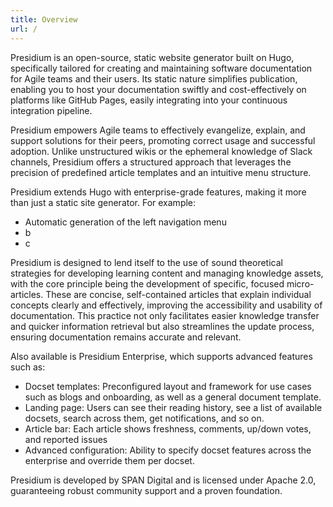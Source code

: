 ```yaml
---
title: Overview
url: /
---
```

Presidium is an open-source, static website generator built on Hugo, specifically tailored for creating and maintaining software documentation for Agile teams and their users. Its static nature simplifies publication, enabling you to host your documentation swiftly and cost-effectively on platforms like GitHub Pages, easily integrating into your continuous integration pipeline.

Presidium empowers Agile teams to effectively evangelize, explain, and support solutions for their peers, promoting correct usage and successful adoption. Unlike unstructured wikis or the ephemeral knowledge of Slack channels, Presidium offers a structured approach that leverages the precision of predefined article templates and an intuitive menu structure.

Presidium extends Hugo with enterprise-grade features, making it more than just a static site generator. For example:
* Automatic generation of the left navigation menu
* b
* c

Presidium is designed to lend itself to the use of sound theoretical strategies for developing learning content and managing knowledge assets, with the core principle being the development of specific, focused micro-articles. These are concise, self-contained articles that explain individual concepts clearly and effectively, improving the accessibility and usability of documentation. This practice not only facilitates easier knowledge transfer and quicker information retrieval but also streamlines the update process, ensuring documentation remains accurate and relevant.

Also available is Presidium Enterprise, which supports advanced features such as:

* Docset templates: Preconfigured layout and framework for use cases such as blogs and onboarding, as well as a general document template.
* Landing page: Users can see their reading history, see a list of available docsets, search across them, get notifications, and so on.
* Article bar: Each article shows freshness, comments, up/down votes, and reported issues
* Advanced configuration: Ability to specify docset features across the enterprise and override them per docset.

Presidium is developed by SPAN Digital and is licensed under Apache 2.0, guaranteeing robust community support and a proven foundation.

